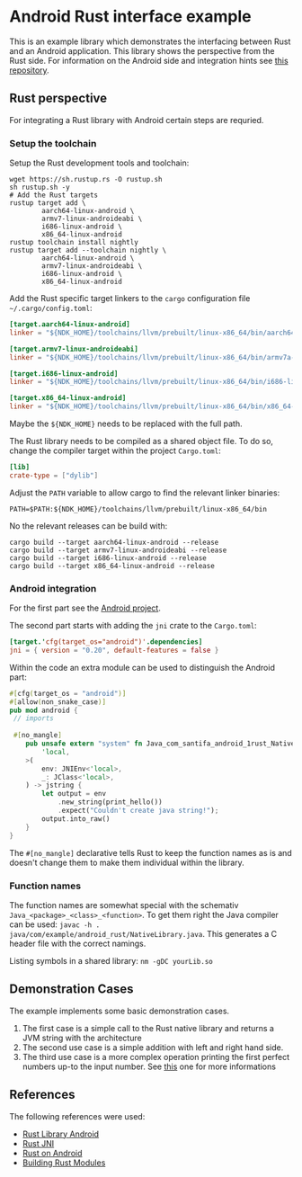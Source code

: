 # Android Rust interface example

This is an example library which demonstrates the interfacing between
Rust and an Android application. This library shows the perspective from
the Rust side. For information on the Android side and integration
hints see [this repository](https://github.com/santifa/android-rust).

## Rust perspective

For integrating a Rust library with Android certain steps are requried.

### Setup the toolchain

Setup the Rust development tools and toolchain:
``` shell
wget https://sh.rustup.rs -O rustup.sh
sh rustup.sh -y
# Add the Rust targets
rustup target add \
        aarch64-linux-android \
        armv7-linux-androideabi \
        i686-linux-android \
        x86_64-linux-android
rustup toolchain install nightly
rustup target add --toolchain nightly \
        aarch64-linux-android \
        armv7-linux-androideabi \
        i686-linux-android \
        x86_64-linux-android
```

Add the Rust specific target linkers to the `cargo` configuration file `~/.cargo/config.toml`:
``` toml
[target.aarch64-linux-android]
linker = "${NDK_HOME}/toolchains/llvm/prebuilt/linux-x86_64/bin/aarch64-linux-android30-clang"

[target.armv7-linux-androideabi]
linker = "${NDK_HOME}/toolchains/llvm/prebuilt/linux-x86_64/bin/armv7a-linux-androideabi30-clang"

[target.i686-linux-android]
linker = "${NDK_HOME}/toolchains/llvm/prebuilt/linux-x86_64/bin/i686-linux-android30-clang"

[target.x86_64-linux-android]
linker = "${NDK_HOME}/toolchains/llvm/prebuilt/linux-x86_64/bin/x86_64-linux-android30-clang"
```

Maybe the `${NDK_HOME}` needs to be replaced with the full path.

The Rust library needs to be compiled as a shared object file. To do so, change the
compiler target within the project `Cargo.toml`:

``` toml
[lib]
crate-type = ["dylib"]
```

Adjust the `PATH` variable to allow cargo to find the relevant linker binaries:

``` shell
PATH=$PATH:${NDK_HOME}/toolchains/llvm/prebuilt/linux-x86_64/bin
```

No the relevant releases can be build with:

``` shell
cargo build --target aarch64-linux-android --release
cargo build --target armv7-linux-androideabi --release
cargo build --target i686-linux-android --release
cargo build --target x86_64-linux-android --release
```

### Android integration

For the first part see the [Android project](https://github.com/santifa/android-rust).

The second part starts with adding the `jni` crate to the `Cargo.toml`:

``` toml
[target.'cfg(target_os="android")'.dependencies]
jni = { version = "0.20", default-features = false }
```

Within the code an extra module can be used to distinguish the Android part:

``` rust
#[cfg(target_os = "android")]
#[allow(non_snake_case)]
pub mod android {
 // imports
 
 #[no_mangle]
    pub unsafe extern "system" fn Java_com_santifa_android_1rust_NativeLibrary_helloWorld<
        'local,
    >(
        env: JNIEnv<'local>,
        _: JClass<'local>,
    ) -> jstring {
        let output = env
            .new_string(print_hello())
            .expect("Couldn't create java string!");
        output.into_raw()
    }
}
```

The `#[no_mangle]` declarative tells Rust to keep the function names as is and doesn't
change them to make them individual within the library.

### Function names

The function names are somewhat special with the schemativ
`Java_<package>_<class>_<function>`. To get them right the Java compiler can be used:
`javac -h . java/com/example/android_rust/NativeLibrary.java`. This generates a C header
file with the correct namings.

Listing symbols in a shared library: `nm -gDC yourLib.so`

## Demonstration Cases

The example implements some basic demonstration cases.

1. The first case is a simple call to the Rust native library and returns a JVM string with the architecture
2. The second use case is a simple addition with left and right hand side.
3. The third use case is a more complex operation printing the first perfect numbers up-to the input number. 
See [this](https://rosettacode.org/wiki/Perfect_numbers) one for more informations

## References

The following references were used:
* [Rust Library Android](https://gendignoux.com/blog/2022/10/24/rust-library-android.html)
* [Rust JNI](https://docs.rs/jni/latest/jni/)
* [Rust on Android](https://mozilla.github.io/firefox-browser-architecture/experiments/2017-09-21-rust-on-android.html)
* [Building Rust Modules](https://source.android.com/docs/setup/build/rust/building-rust-modules/overview?hl=de)
